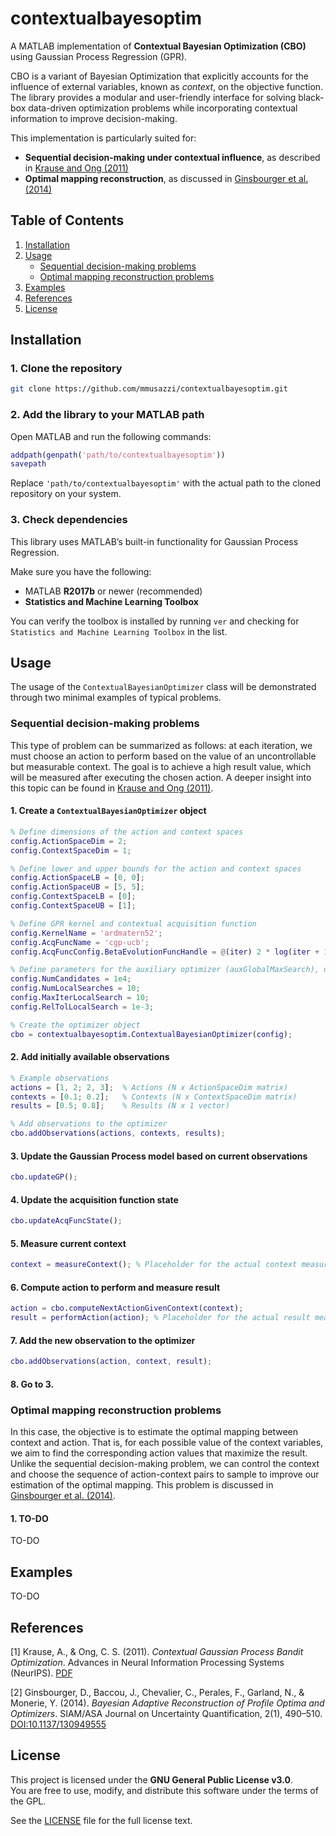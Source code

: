 # contextualbayesoptim

A MATLAB implementation of **Contextual Bayesian Optimization (CBO)** using Gaussian Process Regression (GPR).

CBO is a variant of Bayesian Optimization that explicitly accounts for the influence of external variables, known as *context*, on the objective function. The library provides a modular and user-friendly interface for solving black-box data-driven optimization problems while incorporating contextual information to improve decision-making.

This implementation is particularly suited for:

- **Sequential decision-making under contextual influence**, as described in [Krause and Ong (2011)](#reference-1)
- **Optimal mapping reconstruction**, as discussed in [Ginsbourger et al. (2014)](#reference-2)

## Table of Contents

1. [Installation](#installation)
2. [Usage](#usage)
	- [Sequential decision-making problems](#sequential-decision-making-problems)
    - [Optimal mapping reconstruction problems](#optimal-mapping-reconstruction-problems)
3. [Examples](#examples)
4. [References](#references)
5. [License](#license)

## Installation

### 1. Clone the repository
```bash
git clone https://github.com/mmusazzi/contextualbayesoptim.git
```
### 2. Add the library to your MATLAB path

Open MATLAB and run the following commands:

```matlab
addpath(genpath('path/to/contextualbayesoptim'))
savepath
```
Replace `'path/to/contextualbayesoptim'` with the actual path to the cloned repository on your system.

### 3. Check dependencies

This library uses MATLAB’s built-in functionality for Gaussian Process Regression.

Make sure you have the following:

- MATLAB **R2017b** or newer (recommended)
- **Statistics and Machine Learning Toolbox**

You can verify the toolbox is installed by running `ver` and checking for `Statistics and Machine Learning Toolbox` in the list.

## Usage

The usage of the `ContextualBayesianOptimizer` class will be demonstrated through two minimal examples of typical problems.

### Sequential decision-making problems

This type of problem can be summarized as follows: at each iteration, we must choose an action to perform based on the value of an uncontrollable but measurable context. The goal is to achieve a high result value, which will be measured after executing the chosen action. A deeper insight into this topic can be found in [Krause and Ong (2011)](#reference-1).

#### 1. Create a `ContextualBayesianOptimizer` object

```matlab
% Define dimensions of the action and context spaces
config.ActionSpaceDim = 2;
config.ContextSpaceDim = 1;

% Define lower and upper bounds for the action and context spaces
config.ActionSpaceLB = [0, 0];
config.ActionSpaceUB = [5, 5];
config.ContextSpaceLB = [0];
config.ContextSpaceUB = [1];

% Define GPR kernel and contextual acquisition function
config.KernelName = 'ardmatern52';
config.AcqFuncName = 'cgp-ucb';
config.AcqFuncConfig.BetaEvolutionFuncHandle = @(iter) 2 * log(iter + 1);

% Define parameters for the auxiliary optimizer (auxGlobalMaxSearch), used to maximize the acquisition function
config.NumCandidates = 1e4;
config.NumLocalSearches = 10;
config.MaxIterLocalSearch = 10;
config.RelTolLocalSearch = 1e-3;

% Create the optimizer object
cbo = contextualbayesoptim.ContextualBayesianOptimizer(config);
```

#### 2. Add initially available observations

```matlab
% Example observations
actions = [1, 2; 2, 3];  % Actions (N x ActionSpaceDim matrix)
contexts = [0.1; 0.2];   % Contexts (N x ContextSpaceDim matrix)
results = [0.5; 0.8];    % Results (N x 1 vector)

% Add observations to the optimizer
cbo.addObservations(actions, contexts, results);
```

#### 3. Update the Gaussian Process model based on current observations

```matlab
cbo.updateGP();
```

#### 4. Update the acquisition function state

```matlab
cbo.updateAcqFuncState();
```

#### 5. Measure current context

```matlab
context = measureContext(); % Placeholder for the actual context measurement function
```

#### 6. Compute action to perform and measure result

```matlab
action = cbo.computeNextActionGivenContext(context);
result = performAction(action); % Placeholder for the actual result measurement function
```

#### 7. Add the new observation to the optimizer

```matlab
cbo.addObservations(action, context, result);
```

#### 8. Go to 3.

### Optimal mapping reconstruction problems

In this case, the objective is to estimate the optimal mapping between context and action. That is, for each possible value of the context variables, we aim to find the corresponding action values that maximize the result. Unlike the sequential decision-making problem, we can control the context and choose the sequence of action-context pairs to sample to improve our estimation of the optimal mapping. This problem is discussed in [Ginsbourger et al. (2014)](#reference-2).

#### 1. TO-DO

TO-DO

## Examples

TO-DO

## References

<a id="reference-1"></a>
[1] Krause, A., & Ong, C. S. (2011). *Contextual Gaussian Process Bandit Optimization*. Advances in Neural Information Processing Systems (NeurIPS). [PDF](https://proceedings.neurips.cc/paper/2011/file/f3f1b7fc5a8779a9e618e1f23a7b7860-Paper.pdf)

<a id="reference-2"></a>
[2] Ginsbourger, D., Baccou, J., Chevalier, C., Perales, F., Garland, N., & Monerie, Y. (2014). *Bayesian Adaptive Reconstruction of Profile Optima and Optimizers*. SIAM/ASA Journal on Uncertainty Quantification, 2(1), 490–510. [DOI:10.1137/130949555](https://doi.org/10.1137/130949555)

## License

This project is licensed under the **GNU General Public License v3.0**.  
You are free to use, modify, and distribute this software under the terms of the GPL.

See the [LICENSE](LICENSE) file for the full license text.